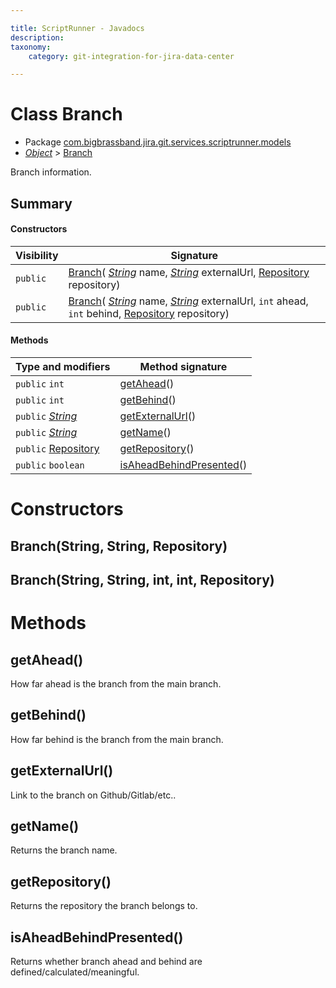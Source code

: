 ```yaml
---

title: ScriptRunner - Javadocs
description:
taxonomy:
    category: git-integration-for-jira-data-center

---
```


# Class Branch

* Package [com.bigbrassband.jira.git.services.scriptrunner.models](#)
*  *[Object](https://docs.oracle.com/javase/8/docs/api/java/lang/Object.html)*  \> [Branch](#)

Branch information.


## Summary
#### Constructors
| Visibility | Signature |
| --- | --- |
| `public` | [Branch](#branchstring-string-repository)( *[String](https://docs.oracle.com/javase/8/docs/api/java/lang/String.html)*  name,  *[String](https://docs.oracle.com/javase/8/docs/api/java/lang/String.html)*  externalUrl, [Repository](/git-integration-for-jira-data-center/scriptrunner-javadoc-git-rest-publicmodels-Repository-gij-self-managed/) repository) |
| `public` | [Branch](#branchstring-string-int-int-repository)( *[String](https://docs.oracle.com/javase/8/docs/api/java/lang/String.html)*  name,  *[String](https://docs.oracle.com/javase/8/docs/api/java/lang/String.html)*  externalUrl, `int` ahead, `int` behind, [Repository](/git-integration-for-jira-data-center/scriptrunner-javadoc-git-rest-publicmodels-Repository-gij-self-managed/) repository) |

#### Methods
| Type and modifiers | Method signature |
| --- | --- |
| `public` `int` | [getAhead](#getahead)() |
| `public` `int` | [getBehind](#getbehind)() |
| `public`  *[String](https://docs.oracle.com/javase/8/docs/api/java/lang/String.html)*  | [getExternalUrl](#getexternalurl)() |
| `public`  *[String](https://docs.oracle.com/javase/8/docs/api/java/lang/String.html)*  | [getName](#getname)() |
| `public` [Repository](/git-integration-for-jira-data-center/scriptrunner-javadoc-git-rest-publicmodels-Repository-gij-self-managed/) | [getRepository](#getrepository)() |
| `public` `boolean` | [isAheadBehindPresented](#isaheadbehindpresented)() |



# Constructors
## Branch(String, String, Repository)




## Branch(String, String, int, int, Repository)



# Methods
## getAhead()
How far ahead is the branch from the main branch.



## getBehind()
How far behind is the branch from the main branch.



## getExternalUrl()
Link to the branch on Github/Gitlab/etc..



## getName()
Returns the branch name.



## getRepository()
Returns the repository the branch belongs to.



## isAheadBehindPresented()
Returns whether branch ahead and behind are defined/calculated/meaningful.




